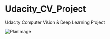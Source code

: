 # Udacity_CV_Project

Udacity Computer Vision & Deep Learning Project

![PlanImage](https://s3-us-west-2.amazonaws.com/secure.notion-static.com/26959978-e3b2-4df2-97ed-6ae4fb26e4a2/Untitled.png)
